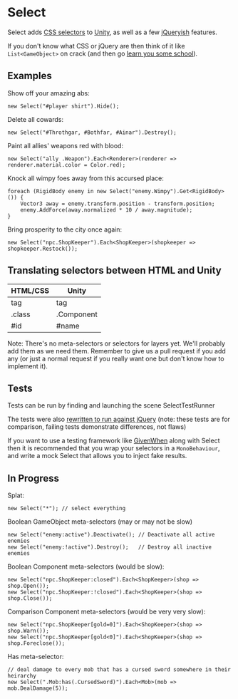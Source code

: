 Select
======

Select adds [CSS selectors](http://api.jquery.com/category/selectors/basic-css-selectors/)
to [Unity](http://unity3d.com/), as well as a few [jQueryish](http://api.jquery.com/) features.

If you don't know what CSS or jQuery are then think of it like `List<GameObject>` on crack
(and then go [learn you some school](http://learn.jquery.com/about-jquery/how-jquery-works/)).

Examples
--------

Show off your amazing abs:

    new Select("#player shirt").Hide();

Delete all cowards:

    new Select("#Throthgar, #Bothfar, #Ainar").Destroy();
    
Paint all allies' weapons red with blood:

    new Select("ally .Weapon").Each<Renderer>(renderer => renderer.material.color = Color.red);

Knock all wimpy foes away from this accursed place:

    foreach (RigidBody enemy in new Select("enemy.Wimpy").Get<RigidBody>()) {
        Vector3 away = enemy.transform.position - transform.position;
        enemy.AddForce(away.normalized * 10 / away.magnitude);
    }

Bring prosperity to the city once again:

    new Select("npc.ShopKeeper").Each<ShopKeeper>(shopkeeper => shopkeeper.Restock());

Translating selectors between HTML and Unity
--------------------------------------------

| HTML/CSS | Unity      |
|----------|------------|
| tag      | tag        |
| .class   | .Component |
| #id      | #name      |

Note: There's no meta-selectors or selectors for layers yet. We'll probably add them as we need them.
Remember to give us a pull request if you add any (or just a normal request if you really want one but don't
know how to implement it).

Tests
-----

Tests can be run by finding and launching the scene SelectTestRunner

The tests were also
[rewritten to run against jQuery](https://rawgithub.com/invisibledrygoods/Select/master/jQueryTest.html)
(note: these tests are for comparison, failing tests demonstrate differences, not flaws)

If you want to use a testing framework like [GivenWhen](https://github.com/invisibledrygoods/GivenWhenUnity)
along with Select then it is recommended that you wrap your selectors in a `MonoBehaviour`, and write a mock
Select that allows you to inject fake results.

In Progress
-----------

Splat:

    new Select("*"); // select everything

Boolean GameObject meta-selectors (may or may not be slow)

    new Select("enemy:active").Deactivate(); // Deactivate all active enemies
    new Select("enemy:!active").Destroy();   // Destroy all inactive enemies

Boolean Component meta-selectors (would be slow):

    new Select("npc.ShopKeeper:closed").Each<ShopKeeper>(shop => shop.Open());
    new Select("npc.ShopKeeper:!closed").Each<ShopKeeper>(shop => shop.Close());

Comparison Component meta-selectors (would be very very slow):

    new Select("npc.ShopKeeper[gold=0]").Each<ShopKeeper>(shop => shop.Warn());
    new Select("npc.ShopKeeper[gold<0]").Each<ShopKeeper>(shop => shop.Foreclose());

Has meta-selector:

    // deal damage to every mob that has a cursed sword somewhere in their heirarchy
    new Select(".Mob:has(.CursedSword)").Each<Mob>(mob => mob.DealDamage(5));

